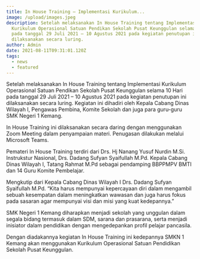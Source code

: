 ```yaml
---
title: In House Training – Implementasi Kurikulum...
image: /upload/images.jpeg
description: Setelah melaksanakan In House Training tentang Implementasi
  Kurikulum Operasional Satuan Pendikan Sekolah Pusat Keunggulan selama 10 Hari
  pada tanggal 29 Juli 2021 – 10 Agustus 2021 pada kegiatan penutupan ini
  dilaksanakan secara luring.
author: Admin
date: 2021-08-11T09:31:01.120Z
tags:
  - news
  - featured
---
```

Setelah melaksanakan In House Training tentang Implementasi Kurikulum Operasional Satuan Pendikan Sekolah Pusat Keunggulan selama 10 Hari pada tanggal 29 Juli 2021 – 10 Agustus 2021 pada kegiatan penutupan ini dilaksanakan secara luring. Kegiatan ini dihadiri oleh Kepala Cabang Dinas Wilayah I, Pengawas Pembina, Komite Sekolah dan juga para guru-guru SMK Negeri 1 Kemang.

In House Training ini dilaksanakan secara daring dengan menggunakan Zoom Meeting dalam penyampaian materi. Penugasan dilakukan melalui Microsoft Teams.

Pemateri In House Training terdiri dari Drs. Hj Nanang Yusuf Nurdin M.Si. Instrukstur Nasional, Drs. Dadang Sufyan Syaifullah M.Pd. Kepala Cabang Dinas Wilayah I, Tatang Rahmat M.Pd sebagai pendamping BBPPMPV BMTI dan 14 Guru Komite Pembelajar. 

Mengkutip dari Kepala Cabang Dinas Wilayah I Drs. Dadang Sufyan Syaifullah M.Pd. “Kita harus mempunyai kepercayaan diri dalam mengambil sebuah kesempatan dalam meningkatkan wawasan dan juga harus fokus pada sasaran agar mempunyai visi dan misi yang kuat kedepannya.”

SMK Negeri 1 Kemang diharapkan menjadi sekolah yang unggulan dalam segala bidang termasuk dalam SDM, sarana dan prasarana, serta menjadi inisiator dalam pendidikan dengan mengedepankan profil pelajar pancasila.

Dengan diadakannya kegiatan In House Training ini kedepannya SMKN 1 Kemang akan menggunakan Kurikulum Operasional Satuan Pendidikan Sekolah Pusat Keunggulan.